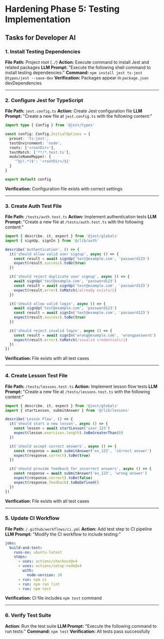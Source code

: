 # Hardening Phase 5: Testing Implementation

## Tasks for Developer AI

### 1. Install Testing Dependencies
**File Path:** Project root (`./`)
**Action:** Execute command to install Jest and related packages
**LLM Prompt:** "Execute the following shell command to install testing dependencies:"
**Command:** `npm install jest ts-jest @types/jest --save-dev`
**Verification:** Packages appear in `package.json` devDependencies

---

### 2. Configure Jest for TypeScript
**File Path:** `jest.config.ts`
**Action:** Create Jest configuration file
**LLM Prompt:** "Create a new file at `jest.config.ts` with the following content:"
```typescript
import type { Config } from '@jest/types'

const config: Config.InitialOptions = {
  preset: 'ts-jest',
  testEnvironment: 'node',
  roots: ['<rootDir>'],
  testMatch: ['**/*.test.ts'],
  moduleNameMapper: {
    '^@/(.*)$': '<rootDir>/$1'
  }
}

export default config
```
**Verification:** Configuration file exists with correct settings

---

### 3. Create Auth Test File
**File Path:** `/tests/auth.test.ts`
**Action:** Implement authentication tests
**LLM Prompt:** "Create a new file at `/tests/auth.test.ts` with the following content:"
```typescript
import { describe, it, expect } from '@jest/globals'
import { signUp, signIn } from '@/lib/auth'

describe('Authentication', () => {
  it('should allow valid user signup', async () => {
    const result = await signUp('test@example.com', 'password123')
    expect(result.success).toBe(true)
  })

  it('should reject duplicate user signup', async () => {
    await signUp('test@example.com', 'password123')
    const result = await signUp('test@example.com', 'password123')
    expect(result.error).toMatch(/already exists/i)
  })

  it('should allow valid login', async () => {
    await signUp('test@example.com', 'password123')
    const result = await signIn('test@example.com', 'password123')
    expect(result.success).toBe(true)
  })

  it('should reject invalid login', async () => {
    const result = await signIn('wrong@example.com', 'wrongpassword')
    expect(result.error).toMatch(/invalid credentials/i)
  })
})
```
**Verification:** File exists with all test cases

---

### 4. Create Lesson Test File
**File Path:** `/tests/lessons.test.ts`
**Action:** Implement lesson flow tests
**LLM Prompt:** "Create a new file at `/tests/lessons.test.ts` with the following content:"
```typescript
import { describe, it, expect } from '@jest/globals'
import { startLesson, submitAnswer } from '@/lib/lessons'

describe('Lesson Flow', () => {
  it('should start a new lesson', async () => {
    const lesson = await startLesson('user_123')
    expect(lesson.exercises.length).toBeGreaterThan(0)
  })

  it('should accept correct answers', async () => {
    const response = await submitAnswer('ex_123', 'correct answer')
    expect(response.correct).toBe(true)
  })

  it('should provide feedback for incorrect answers', async () => {
    const response = await submitAnswer('ex_123', 'wrong answer')
    expect(response.correct).toBe(false)
    expect(response.feedback).toBeDefined()
  })
})
```
**Verification:** File exists with all test cases

---

### 5. Update CI Workflow
**File Path:** `/.github/workflows/ci.yml`
**Action:** Add test step to CI pipeline
**LLM Prompt:** "Modify the CI workflow to include testing:"
```yaml
jobs:
  build-and-test:
    runs-on: ubuntu-latest
    steps:
      - uses: actions/checkout@v4
      - uses: actions/setup-node@v4
        with:
          node-version: 20
      - run: npm ci
      - run: npm run lint
      - run: npm test
```
**Verification:** CI file includes `npm test` command

---

### 6. Verify Test Suite
**Action:** Run the test suite
**LLM Prompt:** "Execute the following command to run tests:"
**Command:** `npm test`
**Verification:** All tests pass successfully